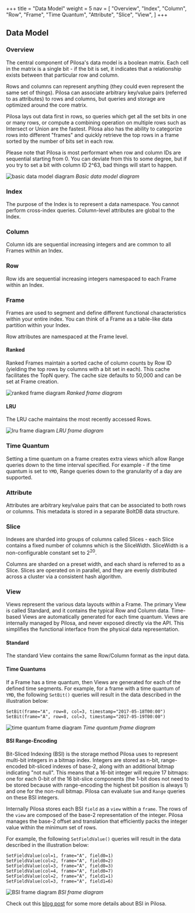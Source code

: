+++
title = "Data Model"
weight = 5
nav = [
    "Overview",
    "Index",
    "Column",
    "Row",
    "Frame",
    "Time Quantum",
    "Attribute",
    "Slice",
    "View",
]
+++

## Data Model

### Overview

The central component of Pilosa's data model is a boolean matrix. Each cell in the matrix is a single bit - if the bit is set, it indicates that a relationship exists between that particular row and column.

Rows and columns can represent anything (they could even represent the same set of things). Pilosa can associate arbitrary key/value pairs (referred to as attributes) to rows and columns, but queries and storage are optimized around the core matrix.

Pilosa lays out data first in rows, so queries which get all the set bits in one or many rows, or compute a combining operation on multiple rows such as Intersect or Union are the fastest. Pilosa also has the ability to categorize rows into different "frames" and quickly retrieve the top rows in a frame sorted by the number of bits set in each row.

Please note that Pilosa is most performant when row and column IDs are sequential starting from 0. You can deviate from this to some degree, but if you try to set a bit with column ID 2^63, bad things will start to happen.

![basic data model diagram](/img/docs/data-model.svg)
*Basic data model diagram*

### Index

The purpose of the Index is to represent a data namespace. You cannot perform cross-index queries.  Column-level attributes are global to the Index.

### Column

Column ids are sequential increasing integers and are common to all Frames within an Index.

### Row

Row ids are sequential increasing integers namespaced to each Frame within an Index.

### Frame

Frames are used to segment and define different functional characteristics within your entire index.  You can think of a Frame as a table-like data partition within your Index.

Row attributes are namespaced at the Frame level.

#### Ranked

Ranked Frames maintain a sorted cache of column counts by Row ID (yielding the top rows by columns with a bit set in each). This cache facilitates the TopN query.  The cache size defaults to 50,000 and can be set at Frame creation.

![ranked frame diagram](/img/docs/frame-ranked.svg)
*Ranked frame diagram*

#### LRU

The LRU cache maintains the most recently accessed Rows.

![lru frame diagram](/img/docs/frame-lru.svg)
*LRU frame diagram*

### Time Quantum

Setting a time quantum on a frame creates extra views which allow Range queries down to the time interval specified. For example - if the time quantum is set to `YMD`, Range queries down to the granularity of a day are supported.

### Attribute

Attributes are arbitrary key/value pairs that can be associated to both rows or columns.  This metadata is stored in a separate BoltDB data structure. 

### Slice

Indexes are sharded into groups of columns called Slices - each Slice contains a fixed number of columns which is the SliceWidth. SliceWidth is a non-configurable constant set to 2<sup>20</sup>.

Columns are sharded on a preset width, and each shard is referred to as a Slice.  Slices are operated on in parallel, and they are evenly distributed across a cluster via a consistent hash algorithm.

### View

Views represent the various data layouts within a Frame. The primary View is called Standard, and it contains the typical Row and Column data. Time-based Views are automatically generated for each time quantum. Views are internally managed by Pilosa, and never exposed directly via the API. This simplifies the functional interface from the physical data representation.

#### Standard

The standard View contains the same Row/Column format as the input data. 

#### Time Quantums

If a Frame has a time quantum, then Views are generated for each of the defined time segments. For example, for a frame with a time quantum of `YMD`, the following `SetBit()` queries will result in the data described in the illustration below:

```
SetBit(frame="A", row=8, col=3, timestamp="2017-05-18T00:00")
SetBit(frame="A", row=8, col=3, timestamp="2017-05-19T00:00")
```

![time quantum frame diagram](/img/docs/frame-time-quantum.svg)
*Time quantum frame diagram*

#### BSI Range-Encoding

Bit-Sliced Indexing (BSI) is the storage method Pilosa uses to represent multi-bit integers in a bitmap index. Integers are stored as n-bit, range-encoded
bit-sliced indexes of base-2, along with an additional bitmap indicating "not null". This means that a 16-bit integer will require 17 bitmaps: one for each 0-bit of the 16 bit-slice components (the 1-bit does not need to be stored because with range-encoding the highest bit position is always 1) and one for the non-null bitmap. Pilosa can evaluate `Sum` and `Range` queries on these BSI integers.

Internally Pilosa stores each BSI `field` as a `view` within a `frame`. The rows of the `view` are composed of the base-2 representation of the integer. Pilosa manages the base-2 offset and translation that efficiently packs the integer value within the minimum set of rows.

For example, the following `SetFieldValue()` queries will result in the data described in the illustration below:

```
SetFieldValue(col=1, frame="A", field0=1)
SetFieldValue(col=2, frame="A", field0=2)
SetFieldValue(col=3, frame="A", field0=3)
SetFieldValue(col=4, frame="A", field0=7)
SetFieldValue(col=2, frame="A", field1=1)
SetFieldValue(col=3, frame="A", field1=6)
```

![BSI frame diagram](/img/docs/frame-bsi.svg)
*BSI frame diagram*

Check out this [blog post](/blog/range-encoded-bitmaps/) for some more details about BSI in Pilosa.
